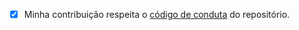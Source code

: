 <!-- INSTRUÇÕES: -->

<!-- 1. Seja descritivo no nome de sua PR. -->

<!-- 2. Informe o número da issue a que sua PR se refere (usando #NUMERO_DA_ISSUE). -->

<!-- 3. Nos conte mais sobre sua PR e o que você fez! (: -->

<!-- 4. Garanta que sua contribuição esteja de acordo com as regras descritas nos links abaixo. -->

- [X] Minha contribuição respeita o [código de conduta](../CODE_OF_CONDUCT.md) do repositório.

